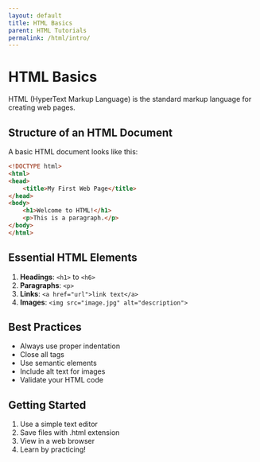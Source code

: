 ```yaml
---
layout: default
title: HTML Basics
parent: HTML Tutorials
permalink: /html/intro/
---
```


# HTML Basics

HTML (HyperText Markup Language) is the standard markup language for creating web pages.

## Structure of an HTML Document

A basic HTML document looks like this:

```html
<!DOCTYPE html>
<html>
<head>
    <title>My First Web Page</title>
</head>
<body>
    <h1>Welcome to HTML!</h1>
    <p>This is a paragraph.</p>
</body>
</html>
```

## Essential HTML Elements

1. **Headings**: `<h1>` to `<h6>`
2. **Paragraphs**: `<p>`
3. **Links**: `<a href="url">link text</a>`
4. **Images**: `<img src="image.jpg" alt="description">`

## Best Practices

- Always use proper indentation
- Close all tags
- Use semantic elements
- Include alt text for images
- Validate your HTML code

## Getting Started

1. Use a simple text editor
2. Save files with .html extension
3. View in a web browser
4. Learn by practicing!
